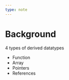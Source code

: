 ```yaml
---
type: note
---
```

# Background
4 types of derived datatypes
- Function
- Array
- Pointers
- References